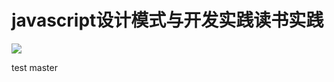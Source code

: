 # javascript设计模式与开发实践读书实践

![](http://7xvlvo.com1.z0.glb.clouddn.com/js%E8%AE%BE%E8%AE%A1%E6%A8%A1%E5%BC%8F%E4%B8%8E%E5%BC%80%E5%8F%91%E5%AE%9E%E8%B7%B5.jpg)

test master